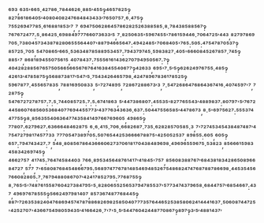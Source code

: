 ⁶⁹³,⁶³⁵'⁶⁶⁵·⁴²⁷⁸⁶·⁷⁸⁴⁴⁶²⁶·⁸⁸⁵′⁴⁵⁵‽⁴⁶⁵⁷⁸²⁵‽⁸²⁷⁸⁶¹⁸⁶⁴⁰⁵′⁴⁰⁸⁰⁴⁰⁸²⁴⁷⁶⁸⁴⁸⁴³⁴³³′⁷⁶⁵⁰⁷⁵⁷·⁶·⁴⁷⁵‽⁷⁵⁵²⁶⁹⁴⁷⁷⁸⁵·⁶¹⁶⁸⁸¹⁸⁵³′⁷,⁷,⁶⁹⁴⁷⁵⁰⁶²⁸⁶⁴⁵⁷⁸⁶²⁸²⁵²⁶³⁸⁸⁵⁸⁵·⁸·⁷⁸⁴³⁸⁵⁸⁸⁵⁶⁷‽⁷⁶⁷⁶⁷²⁴⁷⁷:⁵·⁸⁶⁴²⁵·⁶⁹⁸⁸⁴⁹⁷⁷⁷⁶⁶⁰⁷³⁶³³′⁵,⁷·⁸²⁵⁰⁶³⁵'⁵⁹⁶⁷⁴⁵⁵'⁷⁸⁶¹⁵⁹⁴⁴⁶·⁷⁰⁶⁴⁷²⁵′⁴⁴³,⁸²⁷⁹⁷⁸⁶⁹⁷⁰⁵·⁷³⁸⁰⁴⁵⁷³⁴³⁸⁷⁸²⁸⁰⁶⁵⁵⁵⁶⁴⁴⁰⁷'⁸⁸⁷⁹⁴⁶⁶⁵⁶⁴⁷:⁴⁹⁴²⁴⁸⁵'⁷⁰⁶⁸⁴⁰⁵'⁷⁶⁵:⁵⁰⁵:⁴⁷⁵⁴⁷⁸⁷⁰⁵³⁷‽⁸⁵⁷²⁵·⁷⁰⁵,⁵⁴⁷⁰⁸⁶⁵′⁶⁶⁵·⁵³⁶³⁴⁸⁷⁸⁵⁸⁸⁹⁵³⁴⁵⁷:⁷⁹⁴³⁷⁹⁷⁴⁵·⁵⁹⁸³⁸²⁷·⁴⁰⁵'⁶⁶⁶⁰⁸⁴⁵²⁶⁷⁸⁵⁷·⁷⁴⁵‽⁸⁸⁵'⁷,⁸⁶⁸¹⁸⁹⁴⁵⁵⁰⁷⁵⁶¹⁵,⁴⁰⁷⁸⁴³⁷:⁷⁵⁵⁵⁶¹⁶¹⁴³⁶²⁷⁰⁷⁹⁴⁹⁵⁰⁵⁶⁷:⁷‽⁴⁰⁴²⁸²⁸⁸⁵⁶⁷⁶⁵⁷⁵⁰⁵⁶⁶⁵⁶⁶⁵⁶⁷⁶⁷⁶⁴¹⁶³⁸⁴⁵⁵⁴⁰⁶⁷⁷‽⁴²⁶³³,⁶⁹⁵'⁷·⁵′⁵‽⁶²⁶²⁴⁹⁷⁶⁷⁵⁵·⁴⁸⁵‽⁴²⁶¹³′⁴⁷⁸⁵⁸⁷⁵‽⁵⁶⁸⁸⁷³⁸¹⁷′⁵⁴⁷′⁵·⁷⁵⁴³⁴²⁶⁴⁶⁵⁷⁹⁸·⁴²⁴⁷⁸⁹⁶⁷⁸³⁶¹⁷⁸⁵²⁵‽⁵⁹⁶⁷⁸⁷⁷·⁴⁵⁵⁶⁵⁷⁸³⁵,⁷⁸⁸¹⁶⁹⁵⁰⁸³³,⁵'⁷²⁷⁴⁸⁹⁵,⁷²⁸⁶⁷²⁸⁸⁶⁷³′³,⁷·⁵⁴⁷²⁶⁸⁶⁴⁷⁶⁸⁶⁴³⁶⁷⁴¹⁶·⁴⁰⁷⁴⁵⁹⁷'⁷,⁷²⁸⁷⁵‽⁵⁴⁷⁶⁷²⁷²⁷⁸⁷⁵⁷:⁷:⁵·⁷⁴⁴⁰⁸⁵⁷²⁵:⁷:⁵:⁶⁷⁴¹⁸⁶³,⁵′⁴⁴⁷³⁸⁶⁸⁰⁷:⁴⁵⁵³⁵'⁸²⁷⁷⁶⁵⁵⁴³′⁴⁸⁸⁹⁸³⁷:⁸⁰⁷⁹⁷'⁵′⁷⁶⁷²⁴⁴⁵⁸⁶⁰⁷⁶⁸⁵⁶⁰⁵³⁶⁸⁴⁰⁷⁷⁶⁹⁴⁴⁵⁵⁷⁷³′⁴³⁷⁷⁶³⁴³⁶³⁶·⁶³⁷:⁵⁰⁴⁴⁷⁵⁵⁶⁵⁸⁵′⁴⁴⁷⁸⁶⁷³,⁸·⁵'⁶⁹⁷⁵⁶²⁷:⁵⁵⁵³⁷⁴⁴⁷⁷⁵⁵‽⁸·⁸⁵⁶³⁵⁵⁴⁰⁶³⁶⁴⁷⁷⁴³⁵⁸⁴¹⁴⁹⁷⁶⁶⁷⁶⁹⁶⁰⁵,⁴⁹⁸⁶⁵‽⁷⁷⁸⁰⁷:⁶²⁷⁹⁶²⁷:⁶³⁶⁶⁶⁴⁸⁴⁶²⁸⁷⁵,⁶·⁶·⁴¹⁵·⁷⁰⁶·⁶⁶⁸²⁶⁸⁷·⁷³⁵·⁶²⁸²⁸⁵⁷⁰⁵⁸⁵·³,⁷'⁷²⁷⁴⁵³⁴⁵⁴³⁸⁴⁸⁷⁴⁸⁷′⁴⁷⁵⁴⁷²⁷⁹⁸¹⁷⁴⁵⁷⁷³³,⁷⁷⁷⁰⁵⁴⁷³⁸⁹⁷⁰⁵:⁵⁰⁷⁶⁵⁴⁴²⁵³⁶⁶⁶⁶⁷⁸⁸⁷⁵'⁴²⁵⁰⁵²⁵³⁷,⁸⁹⁸⁵⁵:⁶⁰⁵,⁶⁰⁵‽⁶⁵⁷:⁷⁹⁴⁷⁴³⁴²⁷:⁷,⁵⁴⁸·⁸⁰⁸⁵⁶⁷⁸⁶⁴³⁶⁶⁶⁰⁶²⁷³⁷⁰⁶¹⁸¹⁷⁰⁴³⁸⁴⁸⁹⁶⁹⁸·⁴⁹⁶⁹⁶⁵⁵⁹⁶⁷⁵·⁵³⁸²³,⁸⁵⁶⁶⁶¹⁵⁹⁸³⁴⁵⁸³⁴²⁶⁹⁷⁴⁵‽⁴⁶⁶²⁷⁵⁷,⁴¹⁷⁴⁵:⁷⁶⁴⁷⁴⁵⁸⁴⁴⁰³,⁷⁶⁶·⁸⁹⁵³⁴⁵⁶⁴⁸⁷⁶¹⁴¹⁷′⁴¹⁸⁴⁵'⁷⁵⁷,⁸⁵⁶⁰⁸³⁸⁸⁷⁶⁷′⁶⁸⁴³⁸¹⁸³⁴²⁸⁶⁵⁰⁸⁹⁶⁶⁸⁴⁷²⁷,⁵⁷⁷,⁷'⁶⁵⁸⁰⁸⁷⁶⁸⁴⁵⁴⁸⁶⁶⁷⁹⁵:⁵⁶⁸⁹⁷⁴⁷⁷⁶⁷⁸¹⁴⁸⁵⁴⁶⁹⁴⁸⁵²⁶⁷⁵⁴⁸⁶⁸²⁴⁷⁴⁷⁶⁸⁷⁸⁸⁷⁸⁶⁶⁹⁸·⁴⁴⁵³⁵⁴⁵⁶⁷⁶⁶⁰⁸²⁸⁰⁵:⁷·⁷⁶⁷⁹⁴⁸⁸⁰⁸⁶⁷⁰⁷′⁴²⁴¹⁷⁸⁵²⁷⁹⁵:⁷⁷⁶⁸⁷⁵⁵‽⁸·⁷⁶⁵′⁵'⁷⁴⁸⁷⁶¹⁵⁵⁸⁷⁶⁰⁴²⁷³⁸⁴⁷⁹⁵'⁵·⁸²⁸⁰⁶⁵⁵²⁵⁶⁵³⁷⁹⁴⁷⁸⁵⁵³⁷'⁵⁷⁷³⁴⁷⁴³⁷⁹⁶⁵⁸·⁶⁸⁴⁴⁷⁵⁷′⁶⁸⁵⁴⁶⁶⁷:⁴³⁷,⁴⁹⁶⁹⁷⁶⁷⁸⁵⁵⁵‽⁵⁶⁶²⁴⁹⁷⁹⁸¹⁴⁰⁷,⁸⁵⁷³⁶⁷⁴⁸⁷⁷⁶⁸⁴⁴⁵‽⁸⁸⁷′⁷²⁶³⁵³⁸²⁴⁰⁴⁷⁶⁸⁶⁹⁴⁵⁷⁴⁷⁸⁷⁸⁸⁶⁸²⁶⁹⁸²⁵⁸⁵⁰⁴⁰⁷⁷⁷³⁵⁷⁶⁴⁴⁶⁵²⁵³⁸⁵⁸⁰⁶²⁴¹⁴⁴⁴¹⁶³⁷·⁵⁰⁶⁰⁸⁷⁴⁴⁷²⁵'⁴²⁵²⁷⁰⁷'⁴³⁶⁶⁷⁵⁴⁹⁸⁰⁵⁹⁴³⁵′⁴¹⁶⁶⁴²⁶·⁷'⁷'⁵·⁵′⁵⁴⁴⁷⁶⁰⁴²⁴⁴⁸⁷⁷⁰⁸⁶⁷‽⁸⁹⁷‽³′⁵′⁴⁸⁸¹⁴³⁷′
